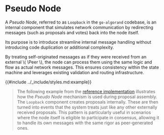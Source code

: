 $$
\newcommand \Peer {\mathrm{Peer}}
$$

# Pseudo Node

A _Pseudo Node_, referred to as `Loopback` in the `go-algorand` codebase, is an
internal component that simulates network communication by redirecting messages
(such as proposals and votes) back into the node itself.

Its purpose is to introduce streamline internal message handling without introducing
code duplication or additional complexity.

By treating self-originated messages as if they were received from an external \\( \Peer \\),
the node can process them using the same logic and flow as actual network messages.
This ensures consistency within the state machine and leverages existing validation
and routing infrastructure.

{{#include ../_include/styles.md:example}}
> The following example from the [reference implementation](https://github.com/algorand/go-algorand/blob/df0613a04432494d0f437433dd1efd02481db838/agreement/actions.go#L387)
> illustrates how the _Pseudo Node_ mechanism is used during proposal assembly.
> The `Loopback` component creates proposals internally. These are then turned into
> events that the system treats just like any other externally received proposals.
> This pattern is particularly useful in scenarios where the node itself is eligible
> to participate in consensus, allowing it to handle its own messages with the same
> rigor as peer-generated ones.
